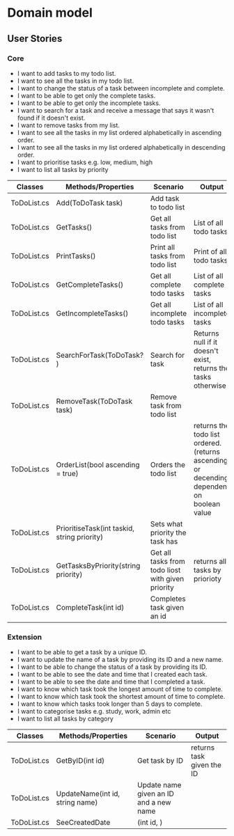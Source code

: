 # Domain model

## User Stories

### Core

- I want to add tasks to my todo list.
- I want to see all the tasks in my todo list.
- I want to change the status of a task between incomplete and complete.
- I want to be able to get only the complete tasks.
- I want to be able to get only the incomplete tasks.
- I want to search for a task and receive a message that says it wasn't found if it doesn't exist.
- I want to remove tasks from my list.
- I want to see all the tasks in my list ordered alphabetically in ascending order.
- I want to see all the tasks in my list ordered alphabetically in descending order.
- I want to prioritise tasks e.g. low, medium, high
- I want to list all tasks by priority

|Classes|Methods/Properties|Scenario|Output|
|-------|------------------|--------|------|
| ToDoList.cs | Add(ToDoTask task) | Add task to todo list |  | 
| ToDoList.cs | GetTasks() | Get all tasks from todo list | List of all todo tasks |
| ToDoList.cs | PrintTasks() | Print all tasks from todo list | Print of all todo tasks |
| ToDoList.cs | GetCompleteTasks() | Get all complete todo tasks | List of all complete tasks | 
| ToDoList.cs | GetIncompleteTasks() | Get all incomplete todo tasks | List of all incomplete tasks | 
| ToDoList.cs | SearchForTask(ToDoTask? ) | Search for task | Returns null if it doesn't exist, returns the tasks otherwise | 
| ToDoList.cs | RemoveTask(ToDoTask task) | Remove task from todo list |  | 
| ToDoList.cs | OrderList(bool ascending = true) | Orders the todo list | returns the todo list ordered. (returns ascending or decending dependent on boolean value | 
| ToDoList.cs | PrioritiseTask(int taskid, string priority) | Sets what priority the task has |  | 
| ToDoList.cs | GetTasksByPriority(string priority) | Get all tasks from todo liost with given priority | returns all tasks by priorioty | 
| ToDoList.cs | CompleteTask(int id) | Completes task given an id |  |



### Extension

- I want to be able to get a task by a unique ID.
- I want to update the name of a task by providing its ID and a new name.
- I want to be able to change the status of a task by providing its ID.
- I want to be able to see the date and time that I created each task.
- I want to be able to see the date and time that I completed a task.
- I want to know which task took the longest amount of time to complete.
- I want to know which task took the shortest amount of time to complete.
- I want to know which tasks took longer than 5 days to complete.
- I want to categorise tasks e.g. study, work, admin etc
- I want to list all tasks by category

|Classes|Methods/Properties|Scenario|Output|
|-------|------------------|--------|------|
| ToDoList.cs | GetByID(int id)  | Get task by ID | returns task given the ID | 
| ToDoList.cs | UpdateName(int id, string name) | Update name given an ID and a new name |  | 
| ToDoList.cs | SeeCreatedDate | (int id, ) |  | 
